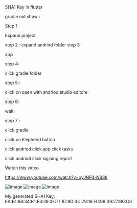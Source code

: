 SHA1 Key In flutter

gradle not show :

Step 1:

Expand project

step 2 :
 expand andriod folder
step 3
 
app

step 4:

 click gradle folder

step 5 :

 click on open with andriod studio editore

step 6:

wait

step 7 :

click gradle

click on Elephend button

click andriod
click app
click tasks

click android
click sigining report



 







 


 

Watch this video

https://www.youtube.com/watch?v=oyJNP3-N838







![image](https://user-images.githubusercontent.com/74248353/184852000-df538183-cd78-4535-a503-bc255f870ac6.png)
![image](https://user-images.githubusercontent.com/74248353/184852224-b7641708-e6cb-4486-8129-ea208728a551.png)
![image](https://user-images.githubusercontent.com/74248353/184852248-64127994-78c8-4ac1-b8c3-f0a00fc98ec2.png)


My generated  SHA1 Key:  EA:B1:8B:34:B1:E3:39:3F:71:87:9D:3C:79:16:F0:99:39:27:B0:C6





